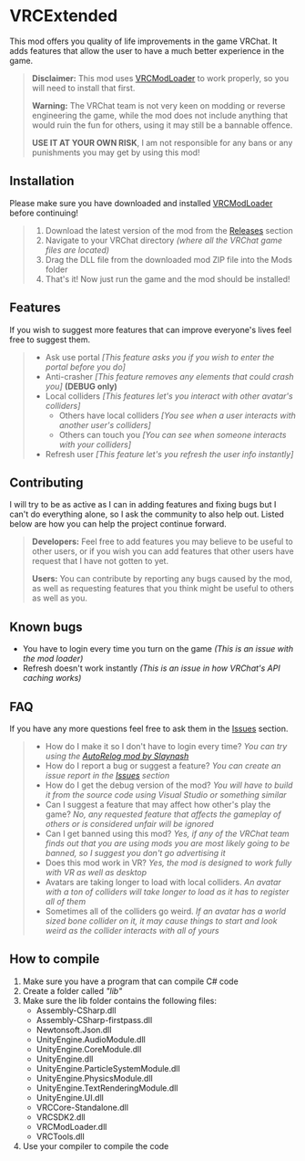 # VRCExtended
This mod offers you quality of life improvements in the game VRChat. It adds features that allow the user to have a much better experience in the game.

> **Disclaimer:**
> This mod uses [VRCModLoader](https://github.com/Slaynash/VRCModLoader) to work properly, so you will need to install that first.
>  
>  **Warning:**
>  The VRChat team is not very keen on modding or reverse engineering the game, while the mod does not include anything that would ruin the fun for others, using it may still be a bannable offence.
>   
>  **USE IT AT YOUR OWN RISK**, I am not responsible for any bans or any punishments you may get by using this mod!

## Installation ##
Please make sure you have downloaded and installed [VRCModLoader](https://github.com/Slaynash/VRCModLoader) before continuing!
> 1. Download the latest version of the mod from the [Releases](https://github.com/AtiLion/VRCExtended/releases) section
> 2. Navigate to your VRChat directory *(where all the VRChat game files are located)*
> 3. Drag the DLL file from the downloaded mod ZIP file into the Mods folder
> 4. That's it! Now just run the game and the mod should be installed!

## Features ##
If you wish to suggest more features that can improve everyone's lives feel free to suggest them.
> - Ask use portal *[This feature asks you if you wish to enter the portal before you do]*
> - Anti-crasher *[This feature removes any elements that could crash you]* **(DEBUG only)**
> - Local colliders *[This features let's you interact with other avatar's colliders]*
>   - Others have local colliders *[You see when a user interacts with another user's colliders]*
>   - Others can touch you *[You can see when someone interacts with your colliders]*
> - Refresh user *[This feature let's you refresh the user info instantly]*

## Contributing ##
I will try to be as active as I can in adding features and fixing bugs but I can't do everything alone, so I ask the community to also help out. Listed below are how you can help the project continue forward.
> **Developers:**
> Feel free to add features you may believe to be useful to other users, or if you wish you can add features that other users have request that I have not gotten to yet.
> 
> **Users:**
> You can contribute by reporting any bugs caused by the mod, as well as requesting features that you think might be useful to others as well as you.

## Known bugs ##
 - You have to login every time you turn on the game *(This is an issue with the mod loader)*
 - Refresh doesn't work instantly *(This is an issue in how VRChat's API caching works)*

## FAQ ##
If you have any more questions feel free to ask them in the [Issues](https://github.com/AtiLion/VRCExtended/issues) section.
> - How do I make it so I don't have to login every time? *You can try using the [AutoRelog mod by Slaynash](https://github.com/Slaynash/AutoRelog)*
> - How do I report a bug or suggest a feature? *You can create an issue report in the [Issues](https://github.com/AtiLion/VRCExtended/issues) section*
> - How do I get the debug version of the mod? *You will have to build it from the source code using Visual Studio or something similar*
> - Can I suggest a feature that may affect how other's play the game? *No, any requested feature that affects the gameplay of others or is considered unfair will be ignored*
> - Can I get banned using this mod? *Yes, if any of the VRChat team finds out that you are using mods you are most likely going to be banned, so I suggest you don't go advertising it*
> - Does this mod work in VR? *Yes, the mod is designed to work fully with VR as well as desktop*
> - Avatars are taking longer to load with local colliders. *An avatar with a ton of colliders will take longer to load as it has to register all of them*
> - Sometimes all of the colliders go weird. *If an avatar has a world sized bone collider on it, it may cause things to start and look weird as the collider interacts with all of yours*

## How to compile ##
 1. Make sure you have a program that can compile C# code
 2. Create a folder called *"lib"*
 3. Make sure the lib folder contains the following files:
	- Assembly-CSharp.dll
	- Assembly-CSharp-firstpass.dll
	- Newtonsoft.Json.dll
	- UnityEngine.AudioModule.dll
	- UnityEngine.CoreModule.dll
	- UnityEngine.dll
	- UnityEngine.ParticleSystemModule.dll
	- UnityEngine.PhysicsModule.dll
	- UnityEngine.TextRenderingModule.dll
	- UnityEngine.UI.dll
	- VRCCore-Standalone.dll
	- VRCSDK2.dll
	- VRCModLoader.dll
	- VRCTools.dll
4. Use your compiler to compile the code